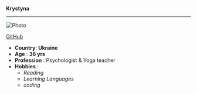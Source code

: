 **Krystyna**

---

![Photo](https://avatars3.githubusercontent.com/u/66964490?s=400&u=80750434cafb8360113ab853d71f7e208c680939&v=4 "Krystyna")

[GitHub](https://github.com/KrystynaMil "Krystyna, GitHub")

- **Country**: **Ukraine**
- **Age** : **36 yrs**
- **Profession** : Psychologist & Yoga teacher
- **Hobbies** :
  - *Reading*
  - *Learning Languages*
  - *coding*
  